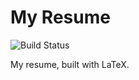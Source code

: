 # My Resume
![Build Status](https://github.com/matteopolak/resume/actions/workflows/build.yml/badge.svg)

My resume, built with LaTeX.
